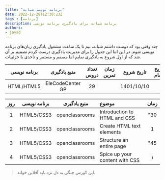 ```yaml
---
title: "برنامه نویسی شبانه"
date: 2022-12-28T12:30:23Z
tags : [برنامه]
description: برنامه شبانه برای یادگیری برنامه نویسی 
authors:
- javad
---
```


 چند وقتی بود که دوست داشتم شبانه، نیم تا یک ساعت مشغول یادگیری زبان‌های برنامه نویسی شوم. در این اثنا این جدول را برای مدیریت یادگیری درست کردم
تصمیم بر آن شد که از اول شروع به یادگیری نمایم اما مصمم و مستمر و تاحدی با جزئییات.


| برنامه نویسی | منبع یادگیری | تعداد دروس | زمان تمرین | تاریخ شروع | تاریخ اتمام |
| :----: |  :----: |  :----: | :----: |  :----: | :----: | 
| HTML/HTML5  | EleCodeCenter GP  | 29 | | 1401/10/10 | | 

| روز | برنامه نویسی | منبع یادگیری | موضوع | زمان |
| :----: |  :----: |  :----: | :---- |  :----: |
| 1 | HTML5/CSS3  | openclassrooms  | Introduction to HTML and CSS | "30 |
| 2 |  HTML5/CSS3 | openclassrooms  | Create HTML text elements | 1 |
| 3 | HTML5/CSS3  | openclassrooms  | Structure an entire page | "45 |
| 4 |  HTML5/CSS3 | openclassrooms  | Spice up your content with CSS | ١ |
>  این کورس چنگی به دل نزد.باید آفلاین خواند.
